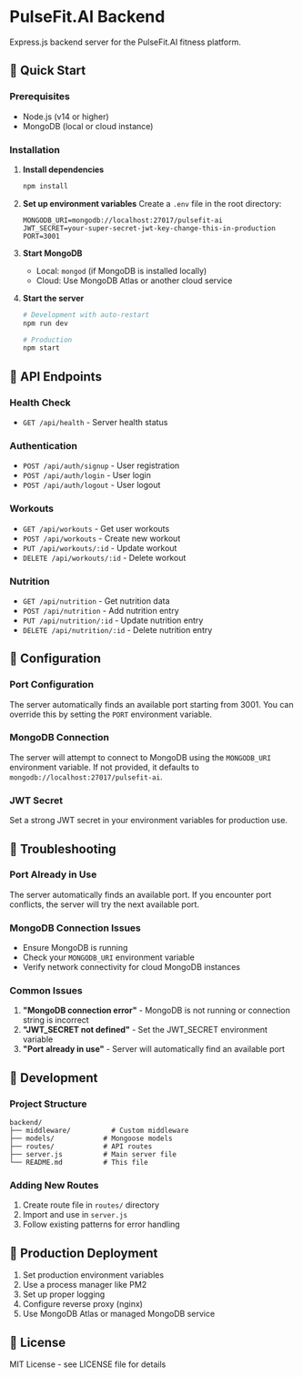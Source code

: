 # PulseFit.AI Backend

Express.js backend server for the PulseFit.AI fitness platform.

## 🚀 Quick Start

### Prerequisites
- Node.js (v14 or higher)
- MongoDB (local or cloud instance)

### Installation

1. **Install dependencies**
   ```bash
   npm install
   ```

2. **Set up environment variables**
   Create a `.env` file in the root directory:
   ```env
   MONGODB_URI=mongodb://localhost:27017/pulsefit-ai
   JWT_SECRET=your-super-secret-jwt-key-change-this-in-production
   PORT=3001
   ```

3. **Start MongoDB**
   - Local: `mongod` (if MongoDB is installed locally)
   - Cloud: Use MongoDB Atlas or another cloud service

4. **Start the server**
   ```bash
   # Development with auto-restart
   npm run dev
   
   # Production
   npm start
   ```

## 📡 API Endpoints

### Health Check
- `GET /api/health` - Server health status

### Authentication
- `POST /api/auth/signup` - User registration
- `POST /api/auth/login` - User login
- `POST /api/auth/logout` - User logout

### Workouts
- `GET /api/workouts` - Get user workouts
- `POST /api/workouts` - Create new workout
- `PUT /api/workouts/:id` - Update workout
- `DELETE /api/workouts/:id` - Delete workout

### Nutrition
- `GET /api/nutrition` - Get nutrition data
- `POST /api/nutrition` - Add nutrition entry
- `PUT /api/nutrition/:id` - Update nutrition entry
- `DELETE /api/nutrition/:id` - Delete nutrition entry

## 🔧 Configuration

### Port Configuration
The server automatically finds an available port starting from 3001. You can override this by setting the `PORT` environment variable.

### MongoDB Connection
The server will attempt to connect to MongoDB using the `MONGODB_URI` environment variable. If not provided, it defaults to `mongodb://localhost:27017/pulsefit-ai`.

### JWT Secret
Set a strong JWT secret in your environment variables for production use.

## 🐛 Troubleshooting

### Port Already in Use
The server automatically finds an available port. If you encounter port conflicts, the server will try the next available port.

### MongoDB Connection Issues
- Ensure MongoDB is running
- Check your `MONGODB_URI` environment variable
- Verify network connectivity for cloud MongoDB instances

### Common Issues
1. **"MongoDB connection error"** - MongoDB is not running or connection string is incorrect
2. **"JWT_SECRET not defined"** - Set the JWT_SECRET environment variable
3. **"Port already in use"** - Server will automatically find an available port

## 📝 Development

### Project Structure
```
backend/
├── middleware/          # Custom middleware
├── models/            # Mongoose models
├── routes/            # API routes
├── server.js          # Main server file
└── README.md          # This file
```

### Adding New Routes
1. Create route file in `routes/` directory
2. Import and use in `server.js`
3. Follow existing patterns for error handling

## 🚀 Production Deployment

1. Set production environment variables
2. Use a process manager like PM2
3. Set up proper logging
4. Configure reverse proxy (nginx)
5. Use MongoDB Atlas or managed MongoDB service

## 📄 License

MIT License - see LICENSE file for details

